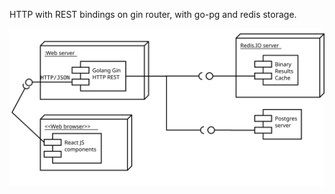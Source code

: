 HTTP with REST bindings on gin router, with go-pg and redis storage.

![image info](./Diagram1.svg)
